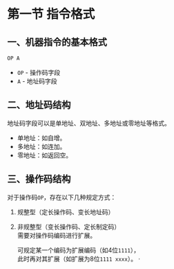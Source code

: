 # 第一节 指令格式

## 一、机器指令的基本格式

```asm
OP A
```

* `OP` - 操作码字段
* `A` - 地址码字段

## 二、地址码结构

地址码字段可以是单地址、双地址、多地址或零地址等格式。

* 单地址：如自增。
* 多地址：如连加。
* 零地址：如返回空。

## 三、操作码结构

对于操作码`OP`，存在以下几种规定方式：

1. 规整型（定长操作码、变长地址码）
2. 非规整型（变长操作码、定长制定码）  
   需要对操作码编码进行扩展。

   可规定某一个编码为扩展编码（如4位`1111`），  
   此时再对其扩展（如扩展为8位`1111 xxxx`）。
·